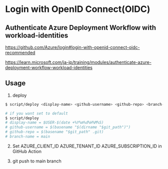# Login with OpenID Connect(OIDC)

## Authenticate Azure Deployment Workflow with workload-identities

https://github.com/Azure/login#login-with-openid-connect-oidc-recommended

https://learn.microsoft.com/ja-jp/training/modules/authenticate-azure-deployment-workflow-workload-identities

## Usage

1. deploy

```bash
$ script/deploy <display-name> <github-username> <github-repo> <branch-name>

# if you want set to default
$ script/deploy
# display-name = $USER-$(date +%Y%m%d%H%M%S)
# github-username = $(basename "$(dirname "$git_path")")
# github-repo = $(basename "$git_path" .git)
# branch-name = main
```

2. Set AZURE_CLIENT_ID AZURE_TENANT_ID AZURE_SUBSCRIPTION_ID in GitHub Action

3. git push to main branch